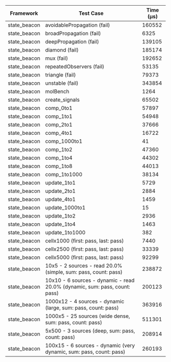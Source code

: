| Framework | Test Case | Time (μs) |
| --- | --- | --- |
| state_beacon | avoidablePropagation (fail) | 160552 |
| state_beacon | broadPropagation (fail) | 6325 |
| state_beacon | deepPropagation (fail) | 139105 |
| state_beacon | diamond (fail) | 185174 |
| state_beacon | mux (fail) | 192652 |
| state_beacon | repeatedObservers (fail) | 53135 |
| state_beacon | triangle (fail) | 79373 |
| state_beacon | unstable (fail) | 343854 |
| state_beacon | molBench | 1264 |
| state_beacon | create_signals | 65502 |
| state_beacon | comp_0to1 | 57897 |
| state_beacon | comp_1to1 | 54948 |
| state_beacon | comp_2to1 | 37666 |
| state_beacon | comp_4to1 | 16722 |
| state_beacon | comp_1000to1 | 41 |
| state_beacon | comp_1to2 | 47360 |
| state_beacon | comp_1to4 | 44302 |
| state_beacon | comp_1to8 | 44013 |
| state_beacon | comp_1to1000 | 38134 |
| state_beacon | update_1to1 | 5729 |
| state_beacon | update_2to1 | 2884 |
| state_beacon | update_4to1 | 1459 |
| state_beacon | update_1000to1 | 15 |
| state_beacon | update_1to2 | 2936 |
| state_beacon | update_1to4 | 1463 |
| state_beacon | update_1to1000 | 382 |
| state_beacon | cellx1000 (first: pass, last: pass) | 7440 |
| state_beacon | cellx2500 (first: pass, last: pass) | 33339 |
| state_beacon | cellx5000 (first: pass, last: pass) | 92299 |
| state_beacon | 10x5 - 2 sources - read 20.0% (simple, sum: pass, count: pass) | 238872 |
| state_beacon | 10x10 - 6 sources - dynamic - read 20.0% (dynamic, sum: pass, count: pass) | 200123 |
| state_beacon | 1000x12 - 4 sources - dynamic (large, sum: pass, count: pass) | 363916 |
| state_beacon | 1000x5 - 25 sources (wide dense, sum: pass, count: pass) | 511301 |
| state_beacon | 5x500 - 3 sources (deep, sum: pass, count: pass) | 208914 |
| state_beacon | 100x15 - 6 sources - dynamic (very dynamic, sum: pass, count: pass) | 260193 |
